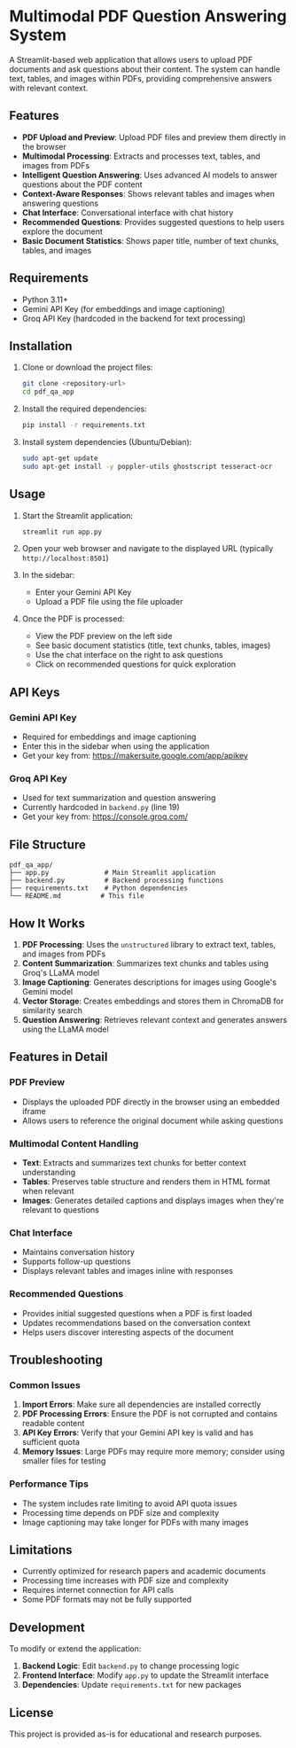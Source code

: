 # Multimodal PDF Question Answering System

A Streamlit-based web application that allows users to upload PDF documents and ask questions about their content. The system can handle text, tables, and images within PDFs, providing comprehensive answers with relevant context.

## Features

- **PDF Upload and Preview**: Upload PDF files and preview them directly in the browser
- **Multimodal Processing**: Extracts and processes text, tables, and images from PDFs
- **Intelligent Question Answering**: Uses advanced AI models to answer questions about the PDF content
- **Context-Aware Responses**: Shows relevant tables and images when answering questions
- **Chat Interface**: Conversational interface with chat history
- **Recommended Questions**: Provides suggested questions to help users explore the document
- **Basic Document Statistics**: Shows paper title, number of text chunks, tables, and images

## Requirements

- Python 3.11+
- Gemini API Key (for embeddings and image captioning)
- Groq API Key (hardcoded in the backend for text processing)

## Installation

1. Clone or download the project files:
   ```bash
   git clone <repository-url>
   cd pdf_qa_app
   ```

2. Install the required dependencies:
   ```bash
   pip install -r requirements.txt
   ```

3. Install system dependencies (Ubuntu/Debian):
   ```bash
   sudo apt-get update
   sudo apt-get install -y poppler-utils ghostscript tesseract-ocr
   ```

## Usage

1. Start the Streamlit application:
   ```bash
   streamlit run app.py
   ```

2. Open your web browser and navigate to the displayed URL (typically `http://localhost:8501`)

3. In the sidebar:
   - Enter your Gemini API Key
   - Upload a PDF file using the file uploader

4. Once the PDF is processed:
   - View the PDF preview on the left side
   - See basic document statistics (title, text chunks, tables, images)
   - Use the chat interface on the right to ask questions
   - Click on recommended questions for quick exploration

## API Keys

### Gemini API Key
- Required for embeddings and image captioning
- Enter this in the sidebar when using the application
- Get your key from: https://makersuite.google.com/app/apikey

### Groq API Key
- Used for text summarization and question answering
- Currently hardcoded in `backend.py` (line 19)
- Get your key from: https://console.groq.com/

## File Structure

```
pdf_qa_app/
├── app.py              # Main Streamlit application
├── backend.py          # Backend processing functions
├── requirements.txt    # Python dependencies
└── README.md          # This file
```

## How It Works

1. **PDF Processing**: Uses the `unstructured` library to extract text, tables, and images from PDFs
2. **Content Summarization**: Summarizes text chunks and tables using Groq's LLaMA model
3. **Image Captioning**: Generates descriptions for images using Google's Gemini model
4. **Vector Storage**: Creates embeddings and stores them in ChromaDB for similarity search
5. **Question Answering**: Retrieves relevant context and generates answers using the LLaMA model

## Features in Detail

### PDF Preview
- Displays the uploaded PDF directly in the browser using an embedded iframe
- Allows users to reference the original document while asking questions

### Multimodal Content Handling
- **Text**: Extracts and summarizes text chunks for better context understanding
- **Tables**: Preserves table structure and renders them in HTML format when relevant
- **Images**: Generates detailed captions and displays images when they're relevant to questions

### Chat Interface
- Maintains conversation history
- Supports follow-up questions
- Displays relevant tables and images inline with responses

### Recommended Questions
- Provides initial suggested questions when a PDF is first loaded
- Updates recommendations based on the conversation context
- Helps users discover interesting aspects of the document

## Troubleshooting

### Common Issues

1. **Import Errors**: Make sure all dependencies are installed correctly
2. **PDF Processing Errors**: Ensure the PDF is not corrupted and contains readable content
3. **API Key Errors**: Verify that your Gemini API key is valid and has sufficient quota
4. **Memory Issues**: Large PDFs may require more memory; consider using smaller files for testing

### Performance Tips

- The system includes rate limiting to avoid API quota issues
- Processing time depends on PDF size and complexity
- Image captioning may take longer for PDFs with many images

## Limitations

- Currently optimized for research papers and academic documents
- Processing time increases with PDF size and complexity
- Requires internet connection for API calls
- Some PDF formats may not be fully supported

## Development

To modify or extend the application:

1. **Backend Logic**: Edit `backend.py` to change processing logic
2. **Frontend Interface**: Modify `app.py` to update the Streamlit interface
3. **Dependencies**: Update `requirements.txt` for new packages

## License

This project is provided as-is for educational and research purposes.

